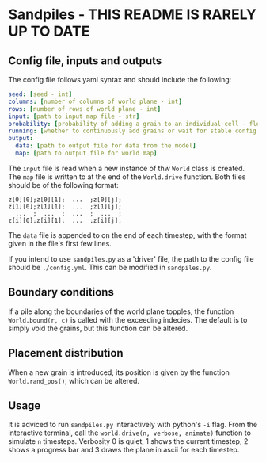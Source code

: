 # Sandpiles - THIS README IS RARELY UP TO DATE

## Config file, inputs and outputs

The config file follows yaml syntax and should include the following:

```yaml
seed: [seed - int]
columns: [number of columns of world plane - int]
rows: [number of rows of world plane - int]
input: [path to input map file - str]
probability: [probability of adding a grain to an individual cell - float]
running: [whether to continuously add grains or wait for stable config first - bool]
output:
  data: [path to output file for data from the model]
  map: [path to output file for world map]
```

The `input` file is read when a new instance of thw `World` class is created. The `map` file is written to at the end of the `World.drive` function. Both files should be of the following format:

```text
z[0][0];z[0][1];  ...  ;z[0][j];
z[1][0];z[1][1];  ...  ;z[1][j];
  ...  ;  ...  ;  ...  ;  ...  ;
z[i][0];z[i][1];  ...  ;z[i][j];
```

The `data` file is appended to on the end of each timestep, with the format given in the file's first few lines.

If you intend to use `sandpiles.py` as a 'driver' file, the path to the config file should be `./config.yml`. This can be modified in `sandpiles.py`.

## Boundary conditions

If a pile along the boundaries of the world plane topples, the function `World.bound(r, c)` is called with the exceeding indecies. The default is to simply void the grains, but this function can be altered.

## Placement distribution

When a new grain is introduced, its position is given by the function `World.rand_pos()`, which can be altered.

## Usage

It is adviced to run `sandpiles.py` interactively with python's `-i` flag. From the interactive terminal, call the `world.drive(n, verbose, animate)` function to simulate `n` timesteps. Verbosity 0 is quiet, 1 shows the current timestep, 2 shows a progress bar and 3 draws the plane in ascii for each timestep.
